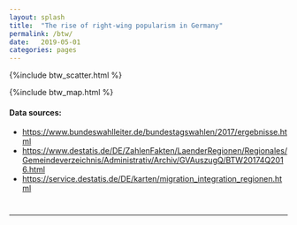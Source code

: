 ```yaml
---
layout: splash
title:  "The rise of right-wing popularism in Germany"
permalink: /btw/
date:   2019-05-01
categories: pages
--- 
```


{%include btw_scatter.html %}

{%include btw_map.html %}

#### Data sources: 
- https://www.bundeswahlleiter.de/bundestagswahlen/2017/ergebnisse.html
- https://www.destatis.de/DE/ZahlenFakten/LaenderRegionen/Regionales/Gemeindeverzeichnis/Administrativ/Archiv/GVAuszugQ/BTW20174Q2016.html
- https://service.destatis.de/DE/karten/migration_integration_regionen.html
#
---
